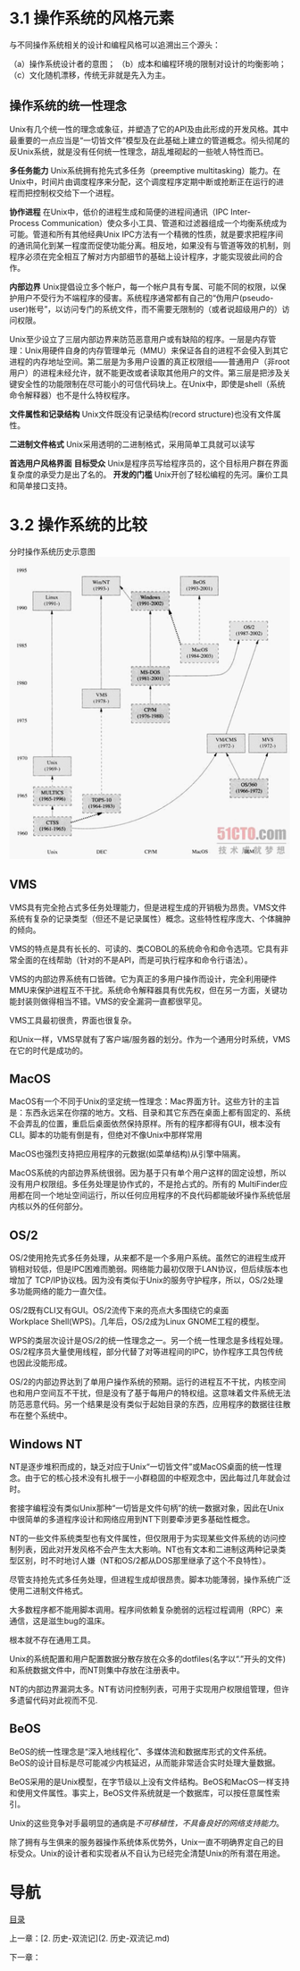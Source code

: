 # 3.1 操作系统的风格元素

与不同操作系统相关的设计和编程风格可以追溯出三个源头：

（a）操作系统设计者的意图；
（b）成本和编程环境的限制对设计的均衡影响；
（c）文化随机漂移，传统无非就是先入为主。

## 操作系统的统一性理念
Unix有几个统一性的理念或象征，并塑造了它的API及由此形成的开发风格。其中最重要的一点应当是“一切皆文件”模型及在此基础上建立的管道概念。彻头彻尾的反Unix系统，就是没有任何统一性理念，胡乱堆砌起的一些唬人特性而已。

**多任务能力** Unix系统拥有抢先式多任务（preemptive multitasking）能力。在Unix中，时间片由调度程序来分配，这个调度程序定期中断或抢断正在运行的进程而把控制权交给下一个进程。

**协作进程** 在Unix中，低价的进程生成和简便的进程间通讯（IPC Inter-Process Communication）使众多小工具、管道和过滤器组成一个均衡系统成为可能。管道和所有其他经典Unix IPC方法有一个精微的性质，就是要求把程序间的通讯简化到某一程度而促使功能分离。相反地，如果没有与管道等效的机制，则程序必须在完全相互了解对方内部细节的基础上设计程序，才能实现彼此间的合作。

**内部边界** Unix提倡设立多个帐户，每一个帐户具有专属、可能不同的权限，以保护用户不受行为不端程序的侵害。系统程序通常都有自己的“伪用户(pseudo-user)帐号”，以访问专门的系统文件，而不需要无限制的（或者说超级用户的）访问权限。

Unix至少设立了三层内部边界来防范恶意用户或有缺陷的程序。一层是内存管理：Unix用硬件自身的内存管理单元（MMU）来保证各自的进程不会侵入到其它进程的内存地址空间。第二层是为多用户设置的真正权限组——普通用户（非root用户）的进程未经允许，就不能更改或者读取其他用户的文件。第三层是把涉及关键安全性的功能限制在尽可能小的可信代码块上。在Unix中，即使是shell（系统命令解释器）也不是什么特权程序。

**文件属性和记录结构** Unix文件既没有记录结构(record structure)也没有文件属性。

**二进制文件格式** Unix采用透明的二进制格式，采用简单工具就可以读写

**首选用户风格界面**
**目标受众** Unix是程序员写给程序员的，这个目标用户群在界面复杂度的承受力是出了名的。
**开发的门槛** Unix开创了轻松编程的先河。廉价工具和简单接口支持。

# 3.2 操作系统的比较

分时操作系统历史示意图
![](img/chap3/img0.png)

## VMS
VMS具有完全抢占式多任务处理能力，但是进程生成的开销极为昂贵。VMS文件系统有复杂的记录类型（但还不是记录属性）概念。这些特性程序庞大、个体臃肿的倾向。

VMS的特点是具有长长的、可读的、类COBOL的系统命令和命令选项。它具有非常全面的在线帮助（针对的不是API，而是可执行程序和命令行语法）。

VMS的内部边界系统有口皆碑。它为真正的多用户操作而设计，完全利用硬件MMU来保护进程互不干扰。系统命令解释器具有优先权，但在另一方面，关键功能封装则做得相当不错。VMS的安全漏洞一直都很罕见。

VMS工具最初很贵，界面也很复杂。

和Unix一样，VMS早就有了客户端/服务器的划分。作为一个通用分时系统，VMS在它的时代是成功的。

## MacOS
MacOS有一个不同于Unix的坚定统一性理念：Mac界面方针。这些方针的主旨是：东西永远呆在你摆的地方。文档、目录和其它东西在桌面上都有固定的、系统不会弄乱的位置，重启后桌面依然保持原样。所有的程序都得有GUI，根本没有CLI。脚本的功能有倒是有，但绝对不像Unix中那样常用

MacOS也强烈支持把应用程序的元数据(如菜单结构)从引擎中隔离。

MacOS系统的内部边界系统很弱。因为基于只有单个用户这样的固定设想，所以没有用户权限组。多任务处理是协作式的，不是抢占式的。所有的 MultiFinder应用都在同一个地址空间运行，所以任何应用程序的不良代码都能破坏操作系统低层内核以外的任何部分。

## OS/2
OS/2使用抢先式多任务处理，从来都不是一个多用户系统。虽然它的进程生成开销相对较低，但是IPC困难而脆弱。网络能力最初仅限于LAN协议，但后续版本也增加了 TCP/IP协议栈。因为没有类似于Unix的服务守护程序，所以，OS/2处理多功能网络的能力一直欠佳。

OS/2既有CLI又有GUI。OS/2流传下来的亮点大多围绕它的桌面Workplace Shell(WPS)。几年后，OS/2成为Linux GNOME工程的模型。

WPS的类层次设计是OS/2的统一性理念之一。另一个统一性理念是多线程处理。OS/2程序员大量使用线程，部分代替了对等进程间的IPC，协作程序工具包传统也因此没能形成。

OS/2的内部边界达到了单用户操作系统的预期。运行的进程互不干扰，内核空间也和用户空间互不干扰，但是没有了基于每用户的特权组。这意味着文件系统无法防范恶意代码。另一个结果是没有类似于起始目录的东西，应用程序的数据往往散布在整个系统中。

## Windows NT
NT是逐步堆积而成的，缺乏对应于Unix“一切皆文件”或MacOS桌面的统一性理念。由于它的核心技术没有扎根于一小群稳固的中枢观念中，因此每过几年就会过时。

套接字编程没有类似Unix那种“一切皆是文件句柄”的统一数据对象，因此在Unix中很简单的多道程序设计和网络应用到NT下则要牵涉更多基础性概念。

NT的一些文件系统类型也有文件属性，但仅限用于为实现某些文件系统的访问控制列表，因此对开发风格不会产生太大影响。NT也有文本和二进制这两种记录类型区别，时不时地讨人嫌（NT和OS/2都从DOS那里继承了这个不良特性）。

尽管支持抢先式多任务处理，但进程生成却很昂贵。脚本功能薄弱，操作系统广泛使用二进制文件格式。

大多数程序都不能用脚本调用。程序间依赖复杂脆弱的远程过程调用（RPC）来通信，这是滋生bug的温床。

根本就不存在通用工具。

Unix的系统配置和用户配置数据分散存放在众多的dotfiles(名字以“.”开头的文件)和系统数据文件中，而NT则集中存放在注册表中。

NT的内部边界漏洞太多。NT有访问控制列表，可用于实现用户权限组管理，但许多遗留代码对此视而不见.

## BeOS
BeOS的统一性理念是“深入地线程化”、多媒体流和数据库形式的文件系统。BeOS的设计目标是尽可能减少内核延迟，从而能非常适合实时处理大量数据。
    
BeOS采用的是Unix模型，在字节级以上没有文件结构。BeOS和MacOS一样支持和使用文件属性。事实上，BeOS文件系统就是一个数据库，可以按任意属性索引。

Unix的这些竞争对手最明显的通病是*不可移植性，不具备良好的网络支持能力*。

除了拥有与生俱来的服务器操作系统体系优势外，Unix一直不明确界定自己的目标受众。Unix的设计者和实现者从不自认为已经完全清楚Unix的所有潜在用途。

# 导航

[目录](README.md)

上一章：[2. 历史-双流记](2. 历史-双流记.md)

下一章：

